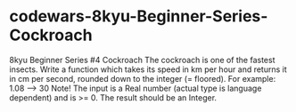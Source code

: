 # codewars-8kyu-Beginner-Series-Cockroach
8kyu Beginner Series #4 Cockroach  The cockroach is one of the fastest insects. Write a function which takes its speed in km per hour and returns it in cm per second, rounded down to the integer (= floored).  For example:  1.08 --> 30 Note! The input is a Real number (actual type is language dependent) and is >= 0. The result should be an Integer.
